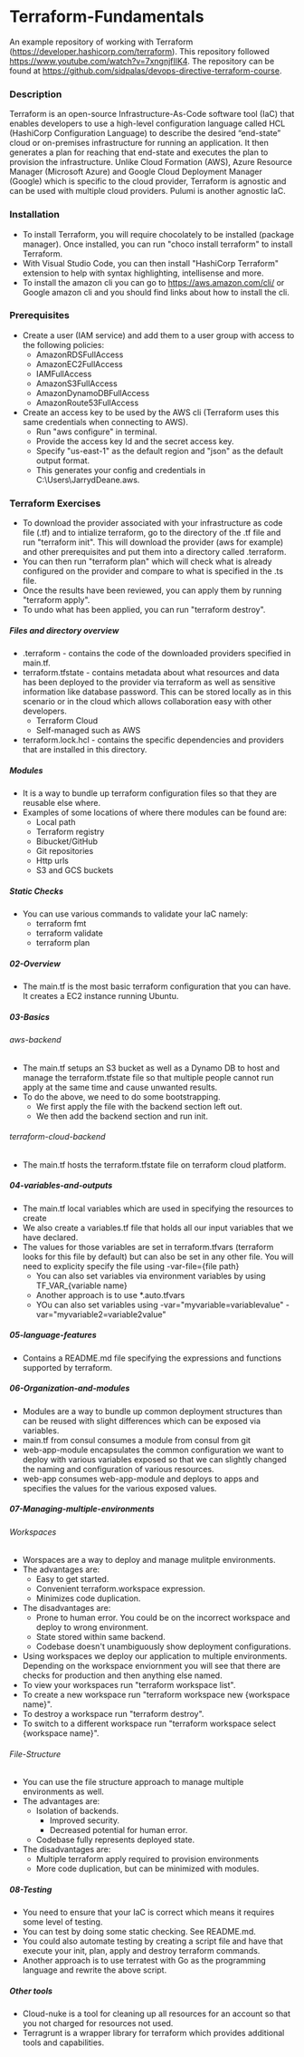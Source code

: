# Terraform-Fundamentals
An example repository of working with Terraform (https://developer.hashicorp.com/terraform). This repository followed https://www.youtube.com/watch?v=7xngnjfIlK4. The repository can be found at https://github.com/sidpalas/devops-directive-terraform-course.

### Description
Terraform is an open-source Infrastructure-As-Code software tool (IaC) that enables developers to use a high-level configuration language called HCL (HashiCorp Configuration Language) to describe the desired “end-state” cloud or on-premises infrastructure for running an application. It then generates a plan for reaching that end-state and executes the plan to provision the infrastructure. Unlike Cloud Formation (AWS), Azure Resource Manager (Microsoft Azure) and Google Cloud Deployment Manager (Google) which is specific to the cloud provider, Terraform is agnostic and can be used with multiple cloud providers. Pulumi is another agnostic IaC.

### Installation
* To install Terraform, you will require chocolately to be installed (package manager). Once installed, you can run "choco install terraform" to install Terraform.
* With Visual Studio Code, you can then install "HashiCorp Terraform" extension to help with syntax highlighting, intellisense and more.
* To install the amazon cli you can go to https://aws.amazon.com/cli/ or Google amazon cli and you should find links about how to install the cli.

### Prerequisites
* Create a user (IAM service) and add them to a user group with access to the following policies:
    * AmazonRDSFullAccess
    * AmazonEC2FullAccess
    * IAMFullAccess
    * AmazonS3FullAccess
    * AmazonDynamoDBFullAccess
    * AmazonRoute53FullAccess
* Create an access key to be used by the AWS cli (Terraform uses this same credentials when connecting to AWS).
    * Run "aws configure" in terminal.
    * Provide the access key Id and the secret access key.
    * Specify "us-east-1" as the default region and "json" as the default output format.
    * This generates your config and credentials in C:\Users\JarrydDeane\.aws.

### Terraform Exercises
* To download the provider associated with your infrastructure as code file (.tf) and to intialize terraform, go to the directory of the .tf file and run "terraform init". This will download the provider (aws for example) and other prerequisites and put them into a directory called .terraform.
* You can then run "terraform plan" which will check what is already configured on the provider and compare to what is specified in the .ts file.
* Once the results have been reviewed, you can apply them by running "terraform apply".
* To undo what has been applied, you can run "terraform destroy".

##### Files and directory overview
* .terraform - contains the code of the downloaded providers specified in main.tf.
* terraform.tfstate - contains metadata about what resources and data has been deployed to the provider via terraform as well as sensitive information like database password. This can be stored locally as in this scenario or in the cloud which allows collaboration easy with other developers.
    * Terraform Cloud
    * Self-managed such as AWS
* terraform.lock.hcl - contains the specific dependencies and providers that are installed in this directory.

##### Modules
* It is a way to bundle up terraform configuration files so that they are reusable else where.
* Examples of some locations of where there modules can be found are:
    * Local path
    * Terraform registry
    * Bibucket/GitHub
    * Git repositories
    * Http urls
    * S3 and GCS buckets

##### Static Checks
* You can use various commands to validate your IaC namely:
    * terraform fmt
    * terraform validate
    * terraform plan

##### 02-Overview
* The main.tf is the most basic terraform configuration that you can have. It creates a EC2 instance running Ubuntu.

##### 03-Basics
###### aws-backend
* The main.tf setups an S3 bucket as well as a Dynamo DB to host and manage the terraform.tfstate file so that multiple people cannot run apply at the same time and cause unwanted results.
* To do the above, we need to do some bootstrapping.
    * We first apply the file with the backend section left out.
    * We then add the backend section and run init.
###### terraform-cloud-backend
* The main.tf hosts the terraform.tfstate file on terraform cloud platform.
##### 04-variables-and-outputs
* The main.tf local variables which are used in specifying the resources to create
* We also create a variables.tf file that holds all our input variables that we have declared.
* The values for those variables are set in terraform.tfvars (terraform looks for this file by default) but can also be set in any other file. You will need to explicity specify the file using -var-file={file path}
    * You can also set variables via environment variables by using TF_VAR_{variable name}
    * Another approach is to use *.auto.tfvars
    * YOu can also set variables using -var="myvariable=variablevalue" -var="myvariable2=variable2value"

##### 05-language-features
* Contains a README.md file specifying the expressions and functions supported by terraform.

##### 06-Organization-and-modules
* Modules are a way to bundle up common deployment structures than can be reused with slight differences which can be exposed via variables.
* main.tf from consul consumes a module from consul from git
* web-app-module encapsulates the common configuration we want to deploy with various variables exposed so that we can slightly changed the naming and configuration of various resources.
* web-app consumes web-app-module and deploys to apps and specifies the values for the various exposed values.

##### 07-Managing-multiple-environments
###### Workspaces
* Worspaces are a way to deploy and manage mulitple environments. 
* The advantages are:
    * Easy to get started.
    * Convenient terraform.workspace expression.
    * Minimizes code duplication.
* The disadvantages are:
    * Prone to human error. You could be on the incorrect workspace and deploy to wrong environment.
    * State stored within same backend.
    * Codebase doesn't unambiguously show deployment configurations.
* Using workspaces we deploy our application to multiple environments. Depending on the workspace enviornment you will see that there are checks for production and then anything else named.
* To view your workspaces run "terraform workspace list".
* To create a new workspace run "terraform workspace new {workspace name}".
* To destroy a workspace run "terraform destroy".
* To switch to a different workspace run "terraform workspace select {workspace name}".
###### File-Structure
* You can use the file structure approach to manage multiple environments as well.
* The advantages are:
    * Isolation of backends.
        * Improved security.
        * Decreased potential for human error.
    * Codebase fully represents deployed state.
* The disadvantages are:
    * Multiple terraform apply required to provision environments
    * More code duplication, but can be minimized with modules.

##### 08-Testing
* You need to ensure that your IaC is correct which means it requires some level of testing.
* You can test by doing some static checking. See README.md.
* You could also automate testing by creating a script file and have that execute your init, plan, apply and destroy terraform commands.
* Another approach is to use terratest with Go as the programming language and rewrite the above script.

##### Other tools
* Cloud-nuke is a tool for cleaning up all resources for an account so that you not charged for resources not used.
* Terragrunt is a wrapper library for terraform which provides additional tools and capabilities.
